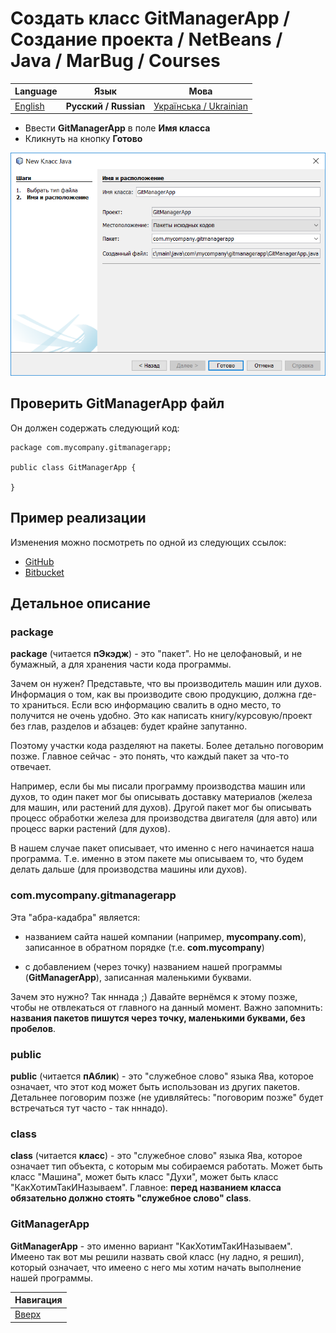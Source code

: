 # Создать класс GitManagerApp / Создание проекта / NetBeans / Java / MarBug / Courses

| Language | Язык | Мова |
| -------- | ---- | ---- |
| [English](README.md) | **Русский / Russian** | [Українська / Ukrainian](README.uk.md) |

* Ввести **GitManagerApp** в поле **Имя класса**
* Кликнуть на кнопку **Готово**

![Диалог](https://github.com/marbug/courses-marbug-java/blob/master/netbeans/add-main-class/dialog.ru.png)

## Проверить GitManagerApp файл ##

Он должен содержать следующий код:

    package com.mycompany.gitmanagerapp;

    public class GitManagerApp {

    }

## Пример реализации ##

Изменения можно посмотреть по одной из следующих ссылок:

* [GitHub](https://github.com/marbug/courses-marbug-java/blob/v0.4_add-main-class/git-manager-app/GitManagerApp/src/main/java/com/mycompany/gitmanagerapp/GitManagerApp.java)
* [Bitbucket](https://bitbucket.org/marbug/courses-marbug-java/src/95e0c0b8c67759736756f1ec169c043b5e5664f8/git-manager-app/GitManagerApp/src/main/java/com/mycompany/gitmanagerapp/GitManagerApp.java?fileviewer=file-view-default)

## Детальное описание ##

### package ###

**package** (читается **пЭкэдж**) - это "пакет". Но не целофановый, и не бумажный, а для хранения части кода программы.

Зачем он нужен? Представьте, что вы производитель машин или духов. Информация о том, как вы производите свою продукцию, должна где-то храниться. Если всю информацию свалить в одно место, то получится не очень удобно. Это как написать книгу/курсовую/проект без глав, разделов и абзацев: будет крайне запутанно.

Поэтому участки кода разделяют на пакеты. Более детально поговорим позже. Главное сейчас - это понять, что каждый пакет за что-то отвечает.

Например, если бы мы писали программу производства машин или духов, то один пакет мог бы описывать доставку материалов (железа для машин, или растений для духов). Другой пакет мог бы описывать процесс обработки железа для производства двигателя (для авто) или процесс варки растений (для духов).

В нашем случае пакет описывает, что именно с него начинается наша программа. Т.е. именно в этом пакете мы описываем то, что будем делать дальше (для производства машины или духов). 

### com.mycompany.gitmanagerapp ###

Эта "абра-кадабра" является:

* названием сайта нашей компании (например, **mycompany.com**), записанное в обратном порядке (т.е. **com.mycompany**)

* с добавлением (через точку) названием нашей программы (**GitManagerApp**), записанная маленькими буквами.

Зачем это нужно? Так нннада ;) Давайте вернёмся к этому позже, чтобы не отвлекаться от главного на данный момент. Важно запомнить: **названия пакетов пишутся через точку, маленькими буквами, без пробелов**.

### public ###

**public** (читается **пАблик**) - это "служебное слово" языка Ява, которое означает, что этот код может быть использован из других пакетов. Детальнее поговорим позже (не удивляйтесь: "поговорим позже" будет встречаться тут часто - так нннадо).

### class ###

**class** (читается **класс**) - это "служебное слово" языка Ява, которое означает тип объекта, с которым мы собираемся работать. Может быть класс "Машина", может быть класс "Духи", может быть класс "КакХотимТакИНазываем". Главное: **перед названием класса обязательно должно стоять "служебное слово" class**.

### GitManagerApp ###

**GitManagerApp** - это именно вариант "КакХотимТакИНазываем". Имеено так вот мы решили назвать свой класс (ну ладно, я решил), который означает, что имеено с него мы хотим начать выполнение нашей программы.

| Навигация                |
| ------------------------ |
| [Вверх](../README.ru.md) |
